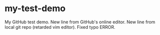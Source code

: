 # my-test-demo
My GitHub test demo.
New line from GitHub's online editor.
New line from local git repo (retarded vim editor).
Fixed typo ERROR.
